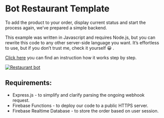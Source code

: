 # Bot Restaurant Template

To add the product to your order, display current status and start the process again, we’ve prepared a simple backend.

This example was written in Javascript and requires Node.js, but you can rewrite this code to any other server-side language you want. It’s effortless to use, but if you don’t trust me, check it yourself 😀 .

[Click here](https://www.chatbot.com/help/templates/restaurant-template/) you can find an instruction how it works step by step.

[![Restaurant bot](https://cdn.chatbot.com/website/help/templates/restaurant_bot.png)](https://cdn.chatbot.com/website/help/templates/restaurant_bot.mp4)

## Requirements:
* Express.js - to simplify and clarify parsing the ongoing webhook request.
* Firebase Functions - to deploy our code to a public HTTPS server.
* Firebase Realtime Database - to store the order based on user session.
